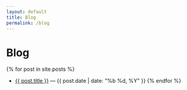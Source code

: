 ```yaml
---
layout: default
title: Blog
permalink: /blog
---
```


# Blog

{% for post in site.posts %}
- <a href="{{ post.url }}">{{ post.title }}</a> — {{ post.date | date: "%b %d, %Y" }}
{% endfor %}